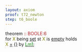 ```yaml
---
layout: axiom
proof: t72_newton
step: t6_boole
---
```


<div class="mizar">
<div><span class="kw">theorem </span><a NAME="T6"><span class="comment"><font color="firebrick">:: BOOLE:6</font></span><br/></a><div class="add"> for <font color="Olive" title="b1">X</font> being    <a href="http://grid01.ciirc.cvut.cz/~mptp/7.13.01_4.181.1147/html/hidden.html#M1" title="HIDDEN:mode.1">set</a>   st <font color="Olive" title="b1">X</font> is  <a href="http://grid01.ciirc.cvut.cz/~mptp/7.13.01_4.181.1147/html/xboole_0.html#V1" title="XBOOLE_0:attr.1">empty</a>  holds <br/><font color="Olive" title="b1">X</font> <a href="http://grid01.ciirc.cvut.cz/~mptp/7.13.01_4.181.1147/html/hidden.html#R1" title="HIDDEN:pred.1">=</a>  <a href="http://grid01.ciirc.cvut.cz/~mptp/7.13.01_4.181.1147/html/xboole_0.html#K1" title="XBOOLE_0:func.1">{}</a>  <span class="kw">by</span> <span class="lab"><a class="txt" href="http://grid01.ciirc.cvut.cz/~mptp/7.13.01_4.181.1147/html/boole.html#E6"><span class="lab"><font color="Green" title="E1">Lm1</font></span></a></span>;<br/></div></div>
</div>

